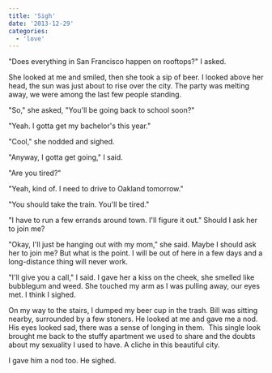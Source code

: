 ```yaml
---
title: 'Sigh'
date: '2013-12-29'
categories:
  - 'love'
---
```


"Does everything in San Francisco happen on rooftops?" I asked.

She looked at me and smiled, then she took a sip of beer. I looked above her
head, the sun was just about to rise over the city. The party was melting away,
we were among the last few people standing.

"So," she asked, "You'll be going back to school soon?"

"Yeah. I gotta get my bachelor's this year."

"Cool," she nodded and sighed.

"Anyway, I gotta get going," I said.

"Are you tired?"

"Yeah, kind of. I need to drive to Oakland tomorrow."

"You should take the train. You'll be tired."

"I have to run a few errands around town. I'll figure it out." Should I ask her
to join me?

"Okay, I'll just be hanging out with my mom," she said. Maybe I should ask her
to join me? But what is the point. I will be out of here in a few days and a
long-distance thing will never work.

"I'll give you a call," I said. I gave her a kiss on the cheek, she smelled like
bubblegum and weed. She touched my arm as I was pulling away, our eyes met. I
think I sighed.

On my way to the stairs, I dumped my beer cup in the trash. Bill was sitting
nearby, surrounded by a few stoners. He looked at me and gave me a nod. His eyes
looked sad, there was a sense of longing in them.  This single look brought me
back to the stuffy apartment we used to share and the doubts about my sexuality
I used to have. A cliche in this beautiful city.

I gave him a nod too. He sighed.
